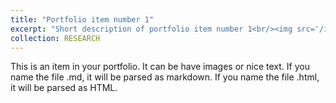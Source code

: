 ```yaml
---
title: "Portfolio item number 1"
excerpt: "Short description of portfolio item number 1<br/><img src='/images/500x300.png'>"
collection: RESEARCH
---
```


This is an item in your portfolio. It can be have images or nice text. If you name the file .md, it will be parsed as markdown. If you name the file .html, it will be parsed as HTML. 
